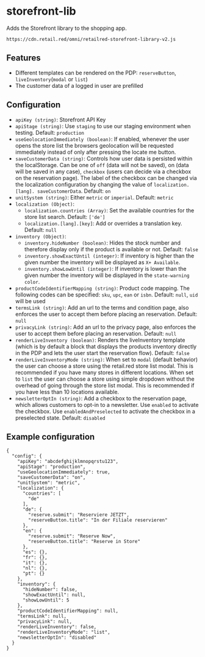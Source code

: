 # storefront-lib

Adds the Storefront library to the shopping app.

`https://cdn.retail.red/omni/retailred-storefront-library-v2.js`

## Features
- Different templates can be rendered on the PDP: `reserveButton`, `liveInventory`(`modal` or `list`)
- The customer data of a logged in user are prefilled

## Configuration

- `apiKey (string)`: Storefront API Key
- `apiStage (string)`: Use `staging` to use our staging environment when testing. Default: `production`
- `useGeolocationImmediately (boolean)`: If enabled, whenever the user opens the store list the browsers geolocation will be requested immediately instead of only after pressing the locate me button.
- `saveCustomerData (string)`: Controls how user data is persisted within the localStorage. Can be one of `off` (data will not be saved), on (data will be saved in any case), `checkbox` (users can decide via a checkbox on the reservation page). The label of the checkbox can be changed via the localization configuration by changing the value of `localization.[lang]. saveCustomerData`. Default: `on`
- `unitSystem (string)`: Either `metric` or `imperial`. Default: `metric`
- `localization (Object)`:
  - `localization.countries (Array)`: Set the available countries for the store list search. Default: `['de']`
  - `localization.[lang].[key]`: Add or overrides a translation key. Default: `null`
- `inventory (Object)`:
  - `inventory.hideNumber (boolean)`: Hides the stock number and therefore display only if the product is available or not. Default: `false`
  - `inventory.showExactUntil (integer)`: If inventory is higher than the given number the inventory will be displayed as `X+ Available`.
  - `inventory.showLowUntil (integer)`: If inventory is lower than the given number the inventory will be displayed in the `state-warning color`.
- `productCodeIdentifierMapping (string)`: Product code mapping. The following codes can be specified: `sku`, `upc`, `ean` or `isbn`. Default: `null`, `uid` will be used 
- `termsLink (string)`: Add an url to the terms and condition page, also enforces the user to accept them before placing an reservation. Default: `null`
- `privacyLink (string)`: Add an url to the privacy page, also enforces the user to accept them before placing an reservation. Default: `null`
- `renderLiveInventory (boolean)`: Renders the liveInventory template (which is by default a block that displays the products inventory directly in the PDP and lets the user start the reservation flow). Default: `false`
- `renderLiveInventoryMode (string)`: When set to `modal` (default behavior) the user can choose a store using the retail.red store list modal. This is recommended if you have many stores in different locations. When set to `list` the user can choose a store using simple dropdown without the overhead of going through the store list modal. This is recommended if you have less than 10 locations available.
- `newsletterOptIn (string)`: Add a checkbox to the reservation page, which allows customers to opt-in to a newsletter. Use `enabled` to activate the checkbox. Use `enabledAndPreselected` to activate the checkbox in a preselected state. Default: `disabled`

## Example configuration

```
{
  "config": {
    "apiKey": "abcdefghijklmnopqrstu123",
    "apiStage": "production",
    "useGeolocationImmediately": true,
    "saveCustomerData": "on",
    "unitSystem": "metric",
    "localization": {
      "countries": [
        "de"
      ],
      "de": {
        "reserve.submit": "Reserviere JETZT",
        "reserveButton.title": "In der Filiale reservieren"
      },
      "en": {
        "reserve.submit": "Reserve Now",
        "reserveButton.title": "Reserve in Store"
      },
      "es": {},
      "fr": {},
      "it": {},
      "nl": {},
      "pt": {}
    },
    "inventory": {
      "hideNumber": false,
      "showExactUntil": null,
      "showLowUntil": 5
    },
    "productCodeIdentifierMapping": null,
    "termsLink": null,
    "privacyLink": null,
    "renderLiveInventory": false,
    "renderLiveInventoryMode": "list",
    "newsletterOptIn": "disabled"
  }
}
```
